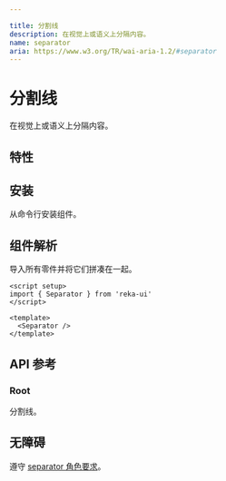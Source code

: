 ```yaml
---

title: 分割线
description: 在视觉上或语义上分隔内容。
name: separator
aria: https://www.w3.org/TR/wai-aria-1.2/#separator
---
```


# 分割线

<Description>
在视觉上或语义上分隔内容。
</Description>

<ComponentPreview name="Separator" />

## 特性

<Highlights :features="['支持水平和垂直方向']" />

## 安装

从命令行安装组件。

<InstallationTabs value="reka-ui" />

## 组件解析

导入所有零件并将它们拼凑在一起。

```vue
<script setup>
import { Separator } from 'reka-ui'
</script>

<template>
  <Separator />
</template>
```

## API 参考

### Root

分割线。

<!-- @include: @/zh/meta/Separator.md -->

<DataAttributesTable
  :data="[
    {
      attribute: '[data-orientation]',
      values: ['vertical', 'horizontal'],
    },
  ]"
/>

## 无障碍

遵守 [separator 角色要求](https://www.w3.org/TR/wai-aria-1.2/#separator)。
